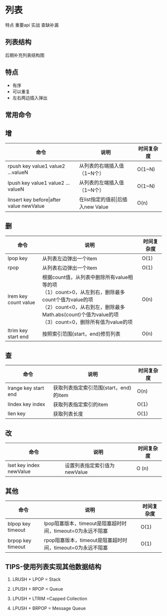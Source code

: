 # 列表

特点
重要api
实战
查缺补漏

## 列表结构

后期补充列表结构图

## 特点

- 有序
- 可以重复
- 左右两边插入弹出

## 常用命令

## 增


| 命令 | 说明 | 时间复杂度 |
| ---- | ---- | ---------- |
| rpush key value1 value2 ...valueN |从列表的右端插入值（1~N个）| O(1~N) |
| lpush key value1 value2 ... valueN |从列表的左端插入值（1~N个）|O(1~N)|
|linsert key before\|after value newValue|在list指定的值前\|后插入new Value|O(n)|

## 删

| 命令 | 说明 | 时间复杂度 |
| ---- | ---- | ---------- |
|lpop key|从列表左边弹出一个item| O(1) |
|rpop|从列表右边弹出一个item| O(1) |
|lrem key count value|根据count值，从列表中删除所有value相等的项<br />（1）count>0，从左到右，删除最多count个值为value的项<br />（2）count<0，从右到左，删除最多Math.abs(count)个值为value的项<br />（3）count=0，删除所有值为value的项| O(n) |
|ltrim key start end|按照索引范围{start，end}修剪列表| O(n) |

## 查

| 命令 | 说明 | 时间复杂度 |
| ---- | ---- | ---------- |
|lrange key start end|获取列表指定索引范围{start，end}的item| O(n) |
|lindex key index|获取列表指定索引的item| O(1) |
|llen key|获取列表长度| O(1) |

## 改

| 命令 | 说明 | 时间复杂度 |
| ---- | ---- | ---------- |
|lset key index newValue|设置列表指定索引值为newValue| O (n) |



## 其他

| 命令              | 说明                                                       | 时间复杂度 |
| ----------------- | ---------------------------------------------------------- | ---------- |
| blpop key timeout | lpop阻塞版本，timeout是阻塞超时时间，timeout=0为永远不阻塞 | O(1)       |
| brpop key timeout | rpop阻塞版本，timeout是阻塞超时时间，timeout=0为永远不阻塞 | O(1)       |




## TIPS-使用列表实现其他数据结构

1. LRUSH + LPOP = Stack

2. LPUSH + RPOP = Queue
3. LPUSH + LTRIM =Capped Collection
4. LPUSH + BRPOP = Message Queue